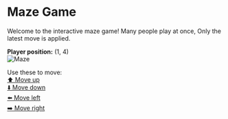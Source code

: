 # Maze Game  
Welcome to the interactive maze game! Many people play at once, Only the latest move is applied.

**Player position:** (1, 4)  
![Maze](https://github-maze-game.vercel.app/images/pos_1_4.png?t=1760716518445)

Use these to move:  
[⬆️ Move up](https://github-maze-game.vercel.app/move/1_4_w)  
[⬇️ Move down](https://github-maze-game.vercel.app/move/1_4_s)  
[⬅️ Move left](https://github-maze-game.vercel.app/move/1_4_a)  
[➡️ Move right](https://github-maze-game.vercel.app/move/1_4_d)
